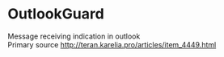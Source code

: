 # OutlookGuard
Message receiving indication in outlook <br>
Primary source http://teran.karelia.pro/articles/item_4449.html
